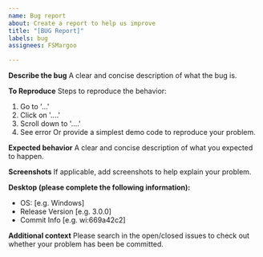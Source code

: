```yaml
---
name: Bug report
about: Create a report to help us improve
title: "[BUG Report]"
labels: bug
assignees: FSMargoo

---
```


**Describe the bug**
A clear and concise description of what the bug is.

**To Reproduce**
Steps to reproduce the behavior:
1. Go to '...'
2. Click on '....'
3. Scroll down to '....'
4. See error
Or provide a simplest demo code to reproduce your problem.

**Expected behavior**
A clear and concise description of what you expected to happen.

**Screenshots**
If applicable, add screenshots to help explain your problem.

**Desktop (please complete the following information):**
 - OS: [e.g. Windows]
 - Release Version [e.g. 3.0.0]
 - Commit Info [e.g. wi:669a42c2]

**Additional context**
Please search in the open/closed issues to check out whether your problem has been be committed.